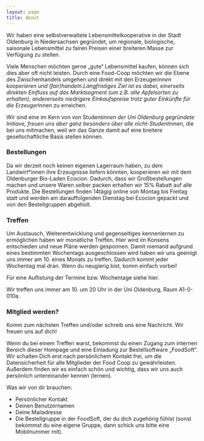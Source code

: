 ```yaml
---
layout: page
title: About
---
```


Wir haben eine selbstverwaltete Lebensmittelkooperative in der Stadt Oldenburg in Niedersachsen gegründet, um regionale, biologische, saisonale Lebensmittel zu fairen Preisen einer breiteren Masse zur Verfügung zu stellen.

Viele Menschen möchten gerne „gute“ Lebensmittel kaufen, können sich dies aber oft nicht leisten. Durch eine Food-Coop möchten wir die Ebene des Zwischenhandels umgehen und direkt mit den Erzeuger*innen kooperieren und (fair)handeln.Langfristiges Ziel ist es dabei, einerseits direkten Einfluss auf das Marktsegment (um z.B. alte Apfelsorten zu erhalten), andererseits niedrigere Einkaufspreise trotz guter Einkünfte für die Erzeuger*innen zu erreichen.

Wir sind eine im Kern von von Student*innen der Uni Oldenburg gegründete Initiave, freuen uns aber ganz besonders über alle nicht-Student*innen, die bei uns mitmachen, weil wir das Ganze damit auf eine breitere gesellschaftliche Basis stellen können.

### Bestellungen

Da wir derzeit noch keinen eigenen Lagerraum haben, zu dem Landwirt*innen ihre Erzeugnisse liefern könnten, kooperieren wir mit dem Oldenburger Bio-Laden Ecocion. Dadurch, dass wir Großbestellungen machen und unsere Waren selber packen erhalten wir 15% Rabatt auf alle Produkte. Die Bestellungen finden 14tägig online von Montag bis Freitag statt und werden am darauffolgenden Dienstag bei Ecocion gepackt und von den Bestellgruppen abgeholt.

### Treffen

Um Austausch, Weiterentwicklung und gegenseitiges kennenlernen zu ermöglichen haben wir monatliche Treffen. Hier wird im Konsens entschieden und neue Pläne werden gesponnen. Damit niemand aufgrund eines bestimmten Wochentags ausgeschlossen wird haben wir uns geeinigt uns immer am 10. eines Monats zu treffen. Dadurch kommt jeder Wochentag mal dran. Wenn du neugierig bist, komm einfach vorbei!

Für eine Auflistung der Termine bzw. Wochentage siehe hier.

Wir treffen uns immer am 10. um 20 Uhr in der Uni Oldenburg, Raum A1-0-010a.  


### Mitglied werden?

Komm zum nächsten Treffen und/oder schreib uns eine Nachricht.                                               Wir freuen uns auf dich!

Wenn du bei einem Treffen warst, bekommst du einen Zugang zum internen Bereich dieser Hompage und eine Einladung zur Bestellsoftware „FoodSoft“. Wir schalten Dich erst nach persönlichem Kontakt frei, um die Datensicherheit für alle Mitglieder der Food Coop zu gewährleisten. Außerdem finden wir es einfach schön und wichtig, dass wir uns auch persönlich untereinander kennen (lernen).

Was wir von dir brauchen:
* Persönlicher Kontakt
* Deinen Benutzernamen
* Deine Mailadresse
* Die Bestellgruppe in der FoodSoft, der du dich zugehörig fühlst (sonst bekommst du eine eigene Gruppe, dann schick uns bitte eine Mobilnummer mit).
